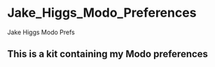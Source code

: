 # Jake_Higgs_Modo_Preferences
Jake Higgs Modo Prefs

## This is a kit containing my Modo preferences
